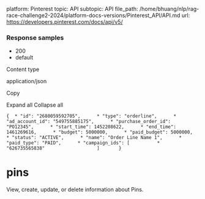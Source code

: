 platform: Pinterest
topic: API
subtopic: API
file_path: /home/bhuang/nlp/rag-race-challenge2-2024/platform-docs-versions/Pinterest_API/API.md
url: https://developers.pinterest.com/docs/api/v5/

### Response samples

* 200
* default

Content type

application/json

Copy

Expand all Collapse all

`{  * "id": "2680059592705",      * "type": "orderline",      * "ad_account_id": "549755885175",      * "purchase_order_id": "PO12345",      * "start_time": 1452208622,      * "end_time": 1461269616,      * "budget": 5000000,      * "paid_budget": 5000000,      * "status": "ACTIVE",      * "name": "Order Line Name 1",      * "paid_type": "PAID",      * "campaign_ids": [          * "626735565838"                   ]       }`

# [](#tag/pins)pins

View, create, update, or delete information about Pins.